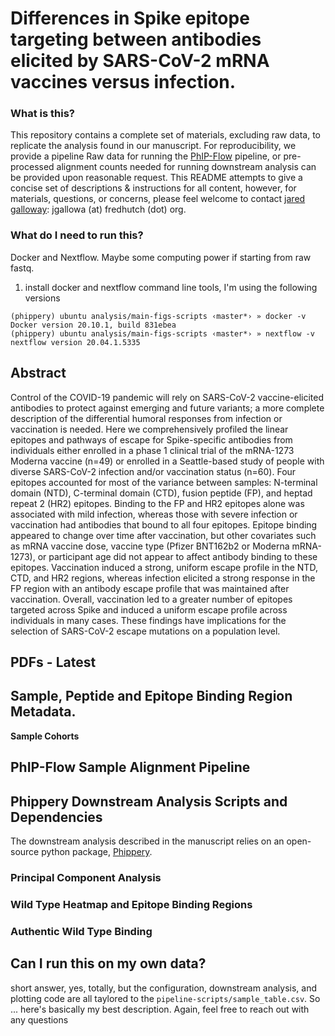 # Differences in Spike epitope targeting between antibodies elicited by SARS-CoV-2 mRNA vaccines versus infection. 

### What is this?

This repository contains a complete set of materials, excluding raw data, 
to replicate the analysis found in our manuscript. 
For reproducibility, we provide a pipeline
Raw data for running the [PhIP-Flow]() pipeline, 
or pre-processed alignment counts needed for 
running downstream analysis can be provided upon reasonable request. 
This README attempts to give a concise set of descriptions & instructions for all content,
however, for materials, questions, or concerns, 
please feel welcome to contact [jared galloway]():
jgallowa (at) fredhutch (dot) org. 

### What do I need to run this?

Docker and Nextflow. Maybe some computing power if starting from raw fastq.

1. install docker and nextflow command line tools, I'm using the following versions
```
(phippery) ubuntu analysis/main-figs-scripts ‹master*› » docker -v
Docker version 20.10.1, build 831ebea
(phippery) ubuntu analysis/main-figs-scripts ‹master*› » nextflow -v
nextflow version 20.04.1.5335
```

## Abstract

Control of the COVID-19 pandemic will rely on SARS-CoV-2 vaccine-elicited antibodies to protect against emerging and future variants; a more complete description of the differential humoral responses from infection or vaccination is needed. Here we comprehensively profiled the linear epitopes and pathways of escape for Spike-specific antibodies from individuals either enrolled in a phase 1 clinical trial of the mRNA-1273 Moderna vaccine (n=49) or enrolled in a Seattle-based study of people with diverse SARS-CoV-2 infection and/or vaccination status (n=60). Four epitopes accounted for most of the variance between samples: N-terminal domain (NTD), C-terminal domain (CTD), fusion peptide (FP), and heptad repeat 2 (HR2) epitopes. Binding to the FP and HR2 epitopes alone was associated with mild infection, whereas those with severe infection or vaccination had antibodies that bound to all four epitopes. Epitope binding appeared to change over time after vaccination, but other covariates such as mRNA vaccine dose, vaccine type (Pfizer BNT162b2 or Moderna mRNA-1273), or participant age did not appear to affect antibody binding to these epitopes. Vaccination induced a strong, uniform escape profile in the NTD, CTD, and HR2 regions, whereas infection elicited a strong response in the FP region with an antibody escape profile that was maintained after vaccination. Overall, vaccination led to a greater number of epitopes targeted across Spike and induced a uniform escape profile across individuals in many cases. These findings have implications for the selection of SARS-CoV-2 escape mutations on a population level. 

## PDFs - Latest

## Sample, Peptide and Epitope Binding Region Metadata.

**Sample Cohorts**

## PhIP-Flow Sample Alignment Pipeline

## Phippery Downstream Analysis Scripts and Dependencies

The downstream analysis described in the manuscript relies on an open-source python 
package, [Phippery](). 

### Principal Component Analysis

### Wild Type Heatmap and Epitope Binding Regions

### Authentic Wild Type Binding 

## Can I run this on my own data?

short answer, yes, totally, but the configuration, downstream analysis, and plotting
code are all taylored to the `pipeline-scripts/sample_table.csv`. So ... here's basically my best description. Again, feel free to reach out with any questions

## 


